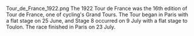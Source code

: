 Tour_de_France_1922.png The 1922 Tour de France was the 16th edition of Tour de France, one of cycling's Grand Tours. The Tour began in Paris with a flat stage on 25 June, and Stage 8 occurred on 9 July with a flat stage to Toulon. The race finished in Paris on 23 July.
